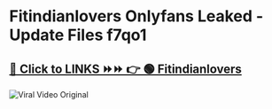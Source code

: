 
 # Fitindianlovers Onlyfans Leaked - Update Files f7qo1

## <h2><a href="https://clipsfans.com/Fitindianlovers&ref=git">🔗 Click to LINKS ⏩⏩ 👉 🟢 Fitindianlovers </a></h2>

<a href="https://clipsfans.com/Fitindianlovers&ref=git" rel="nofollow" data-target="animated-image.originalLink"><img src="https://i.ibb.co.com/xMMVF88/686577567.gif" alt="Viral Video Original" style="max-width: 100%; display: inline-block;" data-target="animated-image.originalImage"></a>

